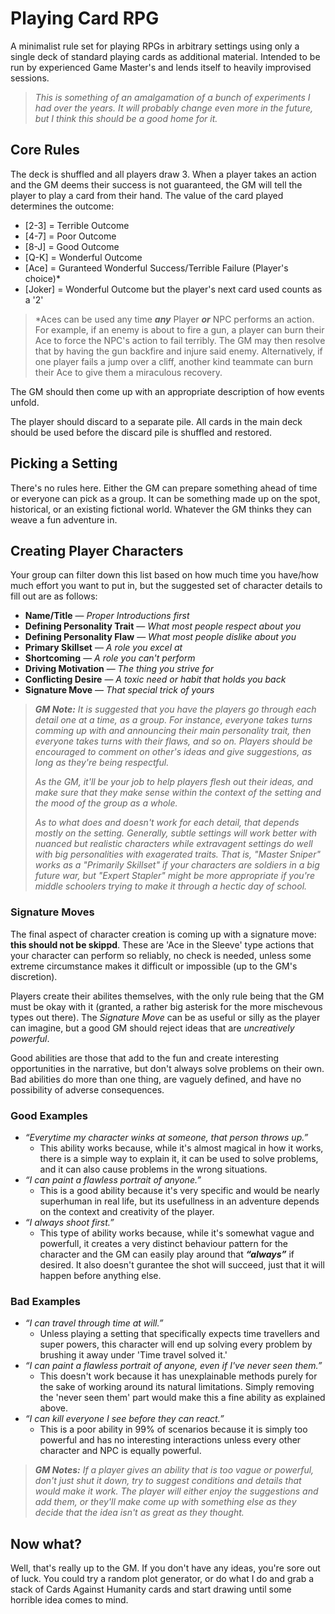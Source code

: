 # Playing Card RPG

A minimalist rule set for playing RPGs in arbitrary settings using only a single
deck of standard playing cards as additional material. Intended to be run by
experienced Game Master's and lends itself to heavily improvised sessions.

> _This is something of an amalgamation of a bunch of experiments I had over the
> years. It will probably change even more in the future, but I think this
> should be a good home for it._

## Core Rules

The deck is shuffled and all players draw 3. When a player takes an action and
the GM deems their success is not guaranteed, the GM will tell the player to
play a card from their hand. The value of the card played determines the
outcome:

- [2-3] = Terrible Outcome
- [4-7] = Poor Outcome
- [8-J] = Good Outcome
- [Q-K] = Wonderful Outcome
- [Ace] = Guranteed Wonderful Success/Terrible Failure (Player's choice)\*
- [Joker] = Wonderful Outcome but the player's next card used counts as a '2'

> \*Aces can be used any time _**any**_ Player _**or**_ NPC performs an action.
> For example, if an enemy is about to fire a gun, a player can burn their Ace
> to force the NPC's action to fail terribly. The GM may then resolve that by
> having the gun backfire and injure said enemy. Alternatively, if one player
> fails a jump over a cliff, another kind teammate can burn their Ace to give
> them a miraculous recovery.

The GM should then come up with an appropriate description of how events unfold.

The player should discard to a separate pile. All cards in the main deck should
be used before the discard pile is shuffled and restored.

## Picking a Setting

There's no rules here. Either the GM can prepare something ahead of time or
everyone can pick as a group. It can be something made up on the spot,
historical, or an existing fictional world. Whatever the GM thinks they can
weave a fun adventure in.

## Creating Player Characters

Your group can filter down this list based on how much time you have/how much
effort you want to put in, but the suggested set of character details to fill
out are as follows:

- **Name/Title** — _Proper Introductions first_
- **Defining Personality Trait** — _What most people respect about you_
- **Defining Personality Flaw** — _What most people dislike about you_
- **Primary Skillset** — _A role you excel at_
- **Shortcoming** — _A role you can't perform_
- **Driving Motivation** — _The thing you strive for_
- **Conflicting Desire** — _A toxic need or habit that holds you back_
- **Signature Move** — _That special trick of yours_

> _**GM Note:** It is suggested that you have the players go through each detail
> one at a time, as a group. For instance, everyone takes turns comming up with
> and announcing their main personality trait, then everyone takes turns with
> their flaws, and so on. Players should be encouraged to comment on other's
> ideas and give suggestions, as long as they're being respectful._
>
> _As the GM, it'll be your job to help players flesh out their ideas, and make
> sure that they make sense within the context of the setting and the mood of
> the group as a whole._
>
> _As to what does and doesn't work for each detail, that depends mostly on the
> setting. Generally, subtle settings will work better with nuanced but
> realistic characters while extravagent settings do well with big personalities
> with exagerated traits. That is, "Master Sniper" works as a "Primarily
> Skillset" if your characters are soldiers in a big future war, but "Expert
> Stapler" might be more appropriate if you're middle schoolers trying to make
> it through a hectic day of school._

### Signature Moves

The final aspect of character creation is coming up with a signature move:
**this should not be skippd**. These are 'Ace in the Sleeve' type actions that
your character can perform so reliably, no check is needed, unless some extreme
circumstance makes it difficult or impossible (up to the GM's discretion).

Players create their abilites themselves, with the only rule being that the GM
must be okay with it (granted, a rather big asterisk for the more mischevous
types out there). The _Signature Move_ can be as useful or silly as the player
can imagine, but a good GM should reject ideas that are _uncreatively powerful_.

Good abilities are those that add to the fun and create interesting
opportunities in the narrative, but don't always solve problems on their own.
Bad abilities do more than one thing, are vaguely defined, and have no
possibility of adverse consequences.

### Good Examples

- _“Everytime my character winks at someone, that person throws up.”_
  - This ability works because, while it's almost magical in how it works, there
    is a simple way to explain it, it can be used to solve problems, and it can
    also cause problems in the wrong situations.
- _“I can paint a flawless portrait of anyone.”_
  - This is a good ability because it's very specific and would be nearly
    superhuman in real life, but its usefullness in an adventure depends on the
    context and creativity of the player.
- _“I always shoot first.”_
  - This type of ability works because, while it's somewhat vague and powerfull,
    it creates a very distinct behaviour pattern for the character and the GM
    can easily play around that _**“always”**_ if desired. It also doesn't
    gurantee the shot will succeed, just that it will happen before anything
    else.

### Bad Examples

- _“I can travel through time at will.”_
  - Unless playing a setting that specifically expects time travellers and super
    powers, this character will end up solving every problem by brushing it away
    under 'Time travel solved it.'
- _“I can paint a flawless portrait of anyone, even if I've never seen them.”_
  - This doesn't work because it has unexplainable methods purely for the sake
    of working around its natural limitations. Simply removing the 'never seen
    them' part would make this a fine ability as explained above.
- _“I can kill everyone I see before they can react.”_
  - This is a poor ability in 99% of scenarios because it is simply too powerful
    and has no interesting interactions unless every other character and NPC is
    equally powerful.

> _**GM Notes:** If a player gives an ability that is too vague or powerful,
> don't just shut it down, try to suggest conditions and details that would make
> it work. The player will either enjoy the suggestions and add them, or they'll
> make come up with something else as they decide that the idea isn't as great
> as they thought._

## Now what?

Well, that's really up to the GM. If you don't have any ideas, you're sore out
of luck. You could try a random plot generator, or do what I do and grab a stack
of Cards Against Humanity cards and start drawing until some horrible idea comes
to mind.
